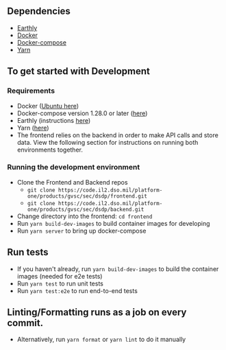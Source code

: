## Dependencies
- [Earthly](https://earthly.dev/get-earthly)
- [Docker](https://docs.docker.com/engine/install/)
- [Docker-compose](https://docs.docker.com/compose/install/)
- [Yarn](https://classic.yarnpkg.com/lang/en/docs/install/#debian-stable)


## To get started with Development
### Requirements
  - Docker ([Ubuntu here](https://docs.docker.com/engine/install/ubuntu/))
  - Docker-compose version 1.28.0 or later ([here](https://docs.docker.com/compose/install/))
  - Earthly (instructions [here](https://earthly.dev/get-earthly))
  - Yarn ([here](https://classic.yarnpkg.com/lang/en/docs/install/#debian-stable))
  - The frontend relies on the backend in order to make API calls and store data. View the following section for instructions on running both environments together.  
### Running the development environment
- Clone the Frontend and Backend repos
  - `git clone https://code.il2.dso.mil/platform-one/products/gvsc/sec/dsdp/frontend.git`
  - `git clone https://code.il2.dso.mil/platform-one/products/gvsc/sec/dsdp/backend.git`
- Change directory into the frontend: `cd frontend`
- Run `yarn build-dev-images` to build container images for developing
- Run `yarn server` to bring up docker-compose

## Run tests
- If you haven't already, run `yarn build-dev-images` to build the container images (needed for e2e tests)
- Run `yarn test` to run unit tests
- Run `yarn test:e2e` to run end-to-end tests

## Linting/Formatting runs as a job on every commit.
- Alternatively, run `yarn format` or `yarn lint` to do it manually
